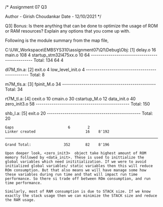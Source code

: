 /*
Assignment 07 Q3

Author - Girish Choudankar
Date - 12/10/2021
*/

Q3] Bonus: Is there anything that can be done to optimize the usage of ROM or RAM resources? Explain any options that you come up with.

Following is the module summary from the map file,

C:\UW_Workspace\EMBSYS310\assignment07\Q1\Debug\Obj: [1]
    delay.o                     16
    main.o                     108                 4
    startup_stm32l475xx.o       10       64
    ------------------------------------------------
    Total:                     134       64        4

dl7M_tln.a: [2]
    exit.o                       4
    low_level_init.o             4
    ------------------------------------------------
    Total:                       8

m7M_tls.a: [3]
    fpinit_M.o                  34
    ------------------------------------------------
    Total:                      34

rt7M_tl.a: [4]
    cexit.o                     10
    cmain.o                     30
    cstartup_M.o                12
    data_init.o                 40
    zero_init3.o                58
    ------------------------------------------------
    Total:                     150

shb_l.a: [5]
    exit.o                      20
    ------------------------------------------------
    Total:                      20

    Gaps                         6        2
    Linker created                       16    8'192
----------------------------------------------------
    Grand Total:               352       82    8'196
	
	Upon deeper look, <zero_init3>  object take highest amount of ROM memory followed by <data_init>. These is used to inittialize the global variables which need inititialization. If we were to avoid initialized global variables/ static variables then this will reduce ROm consumption. But that also means we will have manage some how these variables during run time and that will impact run time performance. So there si trade off between ROm consumption, and run time performance.

	Similarly, most of RAM consumption is due to STACK size. If we know exactly the stack usage then we can minimize the STACK size and reduce the RAM usage.
		